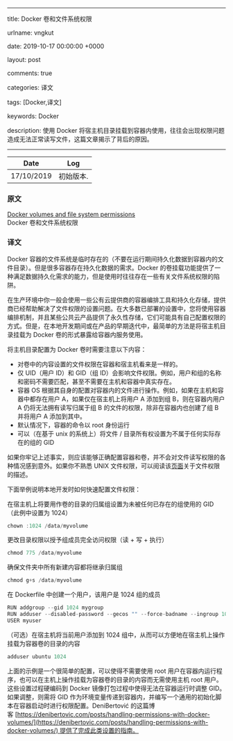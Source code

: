 
---

title: Docker 卷和文件系统权限

urlname: vngkut

date: 2019-10-17 00:00:00 +0000

layout: post

comments: true

categories: 译文

tags: [Docker,译文]

keywords: Docker

description: 使用 Docker 将宿主机目录挂载到容器内使用，往往会出现权限问题造成无法正常读写文件，这篇文章揭示了背后的原因。

---


| Date | Log |
| :---: | :---: |
| 17/10/2019 | 初始版本. |


<a name="e5729e94"></a>
### 原文

[Docker volumes and file system permissions](https://medium.com/@nielssj/docker-volumes-and-file-system-permissions-772c1aee23ca)<br />Docker 卷和文件系统权限

<a name="wdhwT"></a>
### 译文
Docker 容器的文件系统是临时存在的（不要在运行期间持久化数据到容器内的文件目录）。但是很多容器存在持久化数据的需求。Docker 的卷挂载功能提供了一种满足数据持久化需求的能力，但是使用时往往存在一些有关文件系统权限的陷阱。

在生产环境中你一般会使用一些公有云提供商的容器编排工具和持久化存储，提供商已经帮助解决了文件权限的设置问题。在大多数已部署的设置中，您将使用容器编排机制，并且某些公共云产品提供了永久性存储，它们可能具有自己配置权限的方式。但是，在本地开发期间或在产品的早期迭代中，最简单的方法是将宿主机目录挂载为 Docker 卷的形式暴露给容器内服务使用。

将主机目录配置为 Docker 卷时需要注意以下内容：

- 对卷中的内容设置的文件权限在容器和宿主机看来是一样的。
- 仅 UID（用户 ID）和 GID（组 ID）会影响文件权限。例如，用户和组的名称和密码不需要匹配，甚至不需要在主机和容器中真实存在。
- 容器 OS 根据其自身的配置对容器内的文件进行操作。例如，如果在主机和容器中都存在用户 A，如果仅在宿主机上将用户 A 添加到组 B，则在容器内用户 A 仍将无法拥有读写归属于组 B 的文件的权限，除非在容器内也创建了组 B 并将用户 A 添加到其中。
- 默认情况下，容器的命令以 root 身份运行
- 可以（在基于 unix 的系统上）将文件 / 目录所有权设置为不属于任何实际存在的组的 GID

如果你牢记上述事实，则应该能够正确配置容器和卷，并不会对文件读写权限的各种情况感到意外。如果你不熟悉 UNIX 文件权限，可以阅读该[页面](https://help.ubuntu.com/community/FilePermissions)关于文件权限的描述。

下面举例说明本地开发时如何快速配置文件权限：

在宿主机上将要用作卷的目录的归属组设置为未被任何已存在的组使用的 GID（此例中设置为 1024）

```go
chown :1024 /data/myvolume
```

更改目录权限以授予组成员完全访问权限（读 + 写 + 执行）

```go
chmod 775 /data/myvolume
```

确保文件夹中所有新建内容都将继承归属组

```go
chmod g+s /data/myvolume
```

在 Dockerfile 中创建一个用户，该用户是 1024 组的成员

```go
RUN addgroup --gid 1024 mygroup
RUN adduser --disabled-password --gecos "" --force-badname --ingroup 1024 myuser 
USER myuser
```

（可选）在宿主机将当前用户添加到 1024 组中，从而可以方便地在宿主机上操作挂载为容器卷的目录的内容

```go
adduser ubuntu 1024
```

上面的示例是一个很简单的配置，可以使得不需要使用 root 用户在容器内运行程序，也可以在主机上操作挂载为容器卷的目录的内容而无需使用主机 root 用户。这些设置过程硬编码到 Docker 镜像打包过程中使得无法在容器运行时调整 GID。如果调整，则需将 GID 作为环境变量传递到容器内，并编写一个通用的初始化脚本在容器启动时进行权限配置。DeniBertović 的这篇博客 [https://denibertovic.com/posts/handling-permissions-with-docker-volumes/](https://denibertovic.com/posts/handling-permissions-with-docker-volumes/) 提供了完成此类设置的指南。

